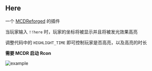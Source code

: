 Here
-------

一个 [MCDReforged](https://github.com/Fallen-Breath/MCDReforged) 的插件

当玩家输入 `!!here` 时，玩家的坐标将被显示并且将被发光效果高亮

调整代码中的 `HIGHLIGHT_TIME` 即可控制玩家是否高亮，以及高亮的时长

**需要 MCDR 启动 Rcon**

![example](https://raw.githubusercontent.com/TISUnion/MCDR-here/master/img.png)
